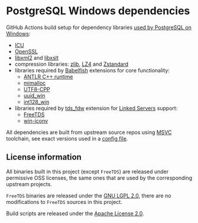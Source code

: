 PostgreSQL Windows dependencies
===============================

GitHub Actions build setup for dependency libraries [used by PostgreSQL on Windows](https://github.com/postgres/postgres/blob/60ce452729239f10ebbd0803a0ecc460f7f9238a/src/tools/msvc/config_default.pl#L8):

 - [ICU](https://icu.unicode.org/#h.i33fakvpjb7o)
 - [OpenSSL](https://www.openssl.org/)
 - [libxml2](https://gitlab.gnome.org/GNOME/libxml2/-/wikis/home) and [libxslt](http://www.xmlsoft.org/libxslt/index.html)
 - compression libraries: [zlib](https://www.zlib.net/), [LZ4](https://github.com/lz4/lz4) and [Zstandard](https://github.com/facebook/zstd)
 - libraries required by [Babelfish](https://babelfishpg.org/) extensions for core functionality: 
   - [ANTLR C++ runtime](https://www.antlr.org/)
   - [mimalloc](https://github.com/microsoft/mimalloc)
   - [UTF8-CPP](https://github.com/nemtrif/utfcpp)
   - [uuid_win](https://github.com/wiltondb/uuid_win)
   - [int128_win](https://github.com/wiltondb/int128_win)
 - libraries required by [tds_fdw](https://github.com/tds-fdw/tds_fdw) extension for [Linked Servers](https://github.com/wiltondb/wiltondb/wiki/Linked-Servers-and-OPENQUERY) support:
   - [FreeTDS](https://www.freetds.org/)
   - [win-iconv](https://github.com/win-iconv/win-iconv.git)

All dependencies are built from upstream source repos using [MSVC](https://en.wikipedia.org/wiki/Microsoft_Visual_C%2B%2B) toolchain, see exact versions used in a [config file](https://github.com/wiltondb/pgwin_deps/blob/master/config-default.json).


License information
-------------------

All binaries built in this project (except `FreeTDS`) are released under permissive OSS licenses, the same ones that are used by the corresponding upstream projects.

`FreeTDS` binaries are released under the [GNU LGPL 2.0](https://www.gnu.org/licenses/old-licenses/lgpl-2.0.html#SEC1), there are no modifications to `FreeTDS` sources in this project.

Build scripts are released under the [Apache License 2.0](http://www.apache.org/licenses/LICENSE-2.0).
